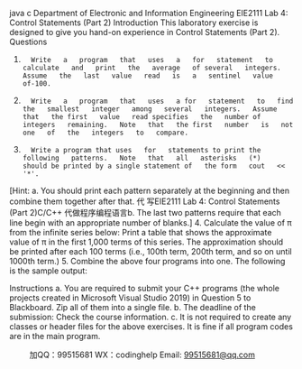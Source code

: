 java c
Department of   Electronic and Information Engineering
EIE2111 Lab 4: Control Statements   (Part   2)
Introduction
This laboratory exercise is designed to give you hand-on   experience in   Control   Statements   (Part   2).
Questions
1.       Write   a   program   that   uses   a   for   statement   to   calculate   and   print   the   average   of several   integers.   Assume   the   last   value   read   is   a   sentinel   value   of-100.
2.       Write   a   program   that   uses   a for   statement   to   find   the   smallest   integer   among   several   integers.   Assume   that   the first   value   read specifies   the   number of   integers   remaining.   Note   that   the first   number   is   not   one   of   the   integers   to   compare.
3.       Write a program that uses   for   statements to print the   following   patterns.   Note   that   all   asterisks   (*)   should be printed by a single statement of   the form   cout   <<   '*'.

[Hint:
a.         You should print each pattern separately at the beginning and then   combine them together   after that.
代 写EIE2111 Lab 4: Control Statements (Part 2)C/C++
代做程序编程语言b.       The   last   two   patterns   require   that   each   line   begin   with   an   appropriate   number   of   blanks.]
4.       Calculate the value of   π from the infinite   series below:
   Print   a   table   that   shows   the   approximate   value   of   π   in   the   first    1,000   terms   of   this    series.   The   approximation   should be   printed   after   each    100   terms   (i.e.,   100th    term,   200th    term,   and   so   on   until   1000th   term.)
5.       Combine the above four programs into one. The   following is   the   sample   output:

Instructions
a.      You   are   required   to   submit   your   C++ programs   (the   whole   projects   created   in   Microsoft Visual   Studio 2019) in Question 5 to Blackboard. Zip all   of   them   into   a   single   file.
b.      The   deadline   of   the   submission: Check   the   course   information.
c.      It is   not   required   to create any classes or   header files for   the above exercises. It is fine if   all   program   codes are in the main program.

         
加QQ：99515681  WX：codinghelp  Email: 99515681@qq.com
